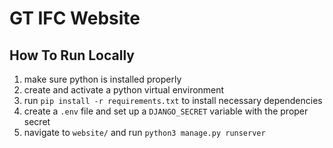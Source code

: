 # GT IFC Website

## How To Run Locally
1. make sure python is installed properly
2. create and activate a python virtual environment
3. run ```pip install -r requirements.txt``` to install necessary dependencies
4. create a ```.env``` file and set up a ```DJANGO_SECRET``` variable with the proper secret
5. navigate to ```website/``` and run ```python3 manage.py runserver```
